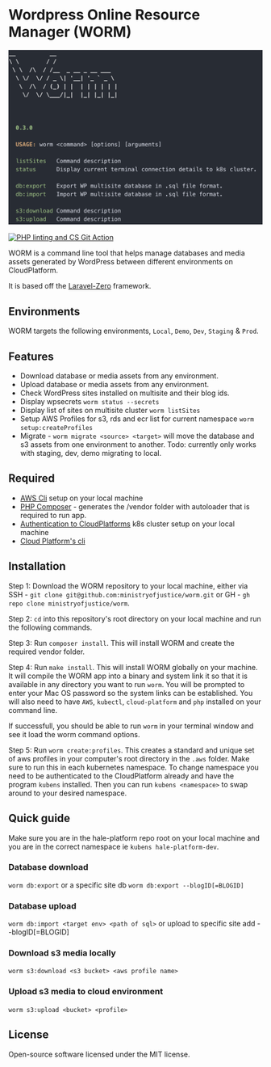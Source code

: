 # Wordpress Online Resource Manager (WORM)

![WORM cli interface](https://github.com/ministryofjustice/worm/blob/assets/screenshot.png)

[![PHP linting and CS Git Action](https://github.com/ministryofjustice/worm/actions/workflows/phplint.yml/badge.svg)](https://github.com/ministryofjustice/worm/actions/workflows/phplint.yml)

WORM is a command line tool that helps manage databases and media assets
generated by WordPress between different environments on CloudPlatform.

It is based off the [Laravel-Zero](https://laravel-zero.com/) framework.

## Environments

WORM targets the following environments, `Local`, `Demo`, `Dev`, `Staging` & `Prod`.

## Features

* Download database or media assets from any environment.
* Upload database or media assets from any environment.
* Check WordPress sites installed on multisite and their blog ids.
* Display wpsecrets `worm status --secrets`
* Display list of sites on multisite cluster `worm listSites`
* Setup AWS Profiles for s3, rds and ecr list for current namespace `worm setup:createProfiles`
* Migrate - `worm migrate <source> <target>` will move the database and s3
  assets from one environment to another. Todo: currently only works with
  staging, dev, demo migrating to local.

## Required

* [AWS
  Cli](https://docs.aws.amazon.com/cli/latest/userguide/getting-started-install.html) setup on your local machine
* [PHP Composer](https://getcomposer.org/) - generates the /vendor folder with
  autoloader that is required to run app.
* [Authentication to
  CloudPlatforms](https://user-guide.cloud-platform.service.justice.gov.uk/documentation/getting-started/kubectl-config.html) k8s cluster setup on your local machine
* [Cloud Platform's
  cli](https://user-guide.cloud-platform.service.justice.gov.uk/documentation/getting-started/cloud-platform-cli.html#cloud-platform-cli)

## Installation

Step 1: Download the WORM repository to your local machine, either
via SSH - `git clone git@github.com:ministryofjustice/worm.git` or
GH - `gh repo clone ministryofjustice/worm`.

Step 2: `cd` into this repository's root directory on your local machine and
run the following commands.

Step 3: Run `composer install`. This will install WORM and
create the required vendor folder.

Step 4: Run `make install`. This will install WORM globally on your machine.
It will compile the WORM app into a binary and system link it so that it
is available in any directory you want to run `worm`. You will be
prompted to enter your Mac OS password so the system links can be established.
You will also need to have `AWS`, `kubectl`, `cloud-platform` and
`php` installed on your command line.

If successfull, you should be able to run `worm` in your terminal window and
see it load the worm command options.

Step 5: Run `worm create:profiles`. This creates a standard and
unique set of aws profiles in your computer's root directory in the `.aws`
folder. Make sure to run this in each kubernetes namespace. To change namespace
you need to be authenticated to the CloudPlatform already and have the
program `kubens` installed. Then you can run `kubens <namespace>` to swap
around to your desired namespace.

## Quick guide

Make sure you are in the hale-platform repo root on your local machine and
you are in the correct namespace ie `kubens hale-platform-dev`.

### Database download

`worm db:export` or a specific site db `worm db:export --blogID[=BLOGID]`

### Database upload

`worm db:import <target env> <path of sql>` or upload to specific site add --blogID[=BLOGID]

### Download s3 media locally

`worm s3:download <s3 bucket> <aws profile name>`

### Upload s3 media to cloud environment

`worm s3:upload <bucket> <profile>`

## License

Open-source software licensed under the MIT license.
